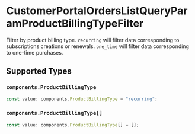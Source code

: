 # CustomerPortalOrdersListQueryParamProductBillingTypeFilter

Filter by product billing type. `recurring` will filter data corresponding to subscriptions creations or renewals. `one_time` will filter data corresponding to one-time purchases.


## Supported Types

### `components.ProductBillingType`

```typescript
const value: components.ProductBillingType = "recurring";
```

### `components.ProductBillingType[]`

```typescript
const value: components.ProductBillingType[] = [];
```

